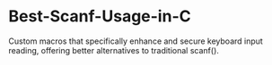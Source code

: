 # Best-Scanf-Usage-in-C
Custom macros that specifically enhance and secure keyboard input reading, offering better alternatives to traditional scanf().
